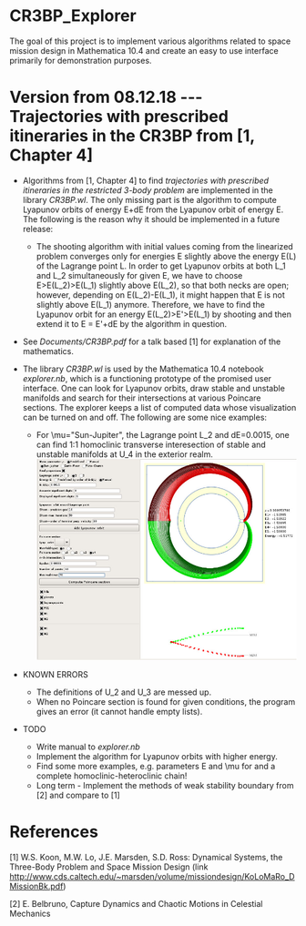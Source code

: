 # CR3BP_Explorer

The goal of this project is to implement various algorithms related to space mission design in Mathematica 10.4 and create an easy to use interface primarily for demonstration purposes. 


Version from 08.12.18 --- Trajectories with prescribed itineraries in the CR3BP from [1, Chapter 4]
=====================

* Algorithms from [1, Chapter 4] to find *trajectories with prescribed itineraries in the restricted 3-body problem* are implemented in the library *CR3BP.wl*. The only missing part is the algorithm to compute Lyapunov orbits of energy E+dE from the Lyapunov orbit of energy E. The following is the reason why it should be implemented in a future release: 

  * The shooting algorithm with initial values coming from the linearized problem converges only for energies E slightly above the energy E(L) of the Lagrange point L. In order to get Lyapunov orbits at both L_1 and L_2 simultaneously for given E, we have to choose E>E(L_2)>E(L_1) slightly above E(L_2), so that both necks are open; however, depending on E(L_2)-E(L_1), it might happen that E is not slightly above E(L_1) anymore. Therefore, we have to find the Lyapunov orbit for an energy E(L_2)>E'>E(L_1) by shooting and then extend it to E = E'+dE by the algorithm in question. 

* See *Documents/CR3BP.pdf* for a talk based [1] for explanation of the mathematics.

* The library *CR3BP.wl* is used by the Mathematica 10.4 notebook *explorer.nb*, which is a functioning prototype of the promised user interface. One can look for Lyapunov orbits, draw stable and unstable manifolds and search for their intersections at various Poincare sections. The explorer keeps a list of computed data whose visualization can be turned on and off. The following are some nice examples:
  * For \mu="Sun-Jupiter",  the Lagrange point L_2 and dE=0.0015, one can find 1:1 homoclinic transverse interesection of stable and unstable manifolds at U_4 in the exterior realm.
  ![alt text](https://github.com/p135246/CR3BP_Explorer/blob/master/Graphics/11homoclinig.jpeg)

* KNOWN ERRORS
  * The definitions of U_2 and U_3 are messed up.
  * When no Poincare section is found for given conditions, the program gives an error (it cannot handle empty lists). 

* TODO
  * Write manual to *explorer.nb*
  * Implement the algorithm for Lyapunov orbits with higher energy.
  * Find some more examples, e.g. parameters E and \mu for and a complete homoclinic-heteroclinic chain!
  * Long term - Implement the methods of weak stability boundary from [2] and compare to [1]

References
==========

[1] W.S. Koon, M.W. Lo, J.E. Marsden, S.D. Ross: Dynamical Systems, the Three-Body Problem
and Space Mission Design (link http://www.cds.caltech.edu/~marsden/volume/missiondesign/KoLoMaRo_DMissionBk.pdf)

[2] E. Belbruno, Capture Dynamics and Chaotic Motions in Celestial Mechanics
